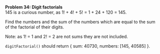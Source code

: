 **Problem 34: Digit factorials**  
145 is a curious number, as 1! + 4! + 5! = 1 + 24 + 120 = 145.  

Find the numbers and the sum of the numbers which are equal to the sum of the factorial of their digits.  

Note: as 1! = 1 and 2! = 2 are not sums they are not included.  

`digitFactorial()` should return { sum: 40730, numbers: [145, 40585] }.  